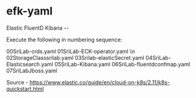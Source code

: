 # efk-yaml
Elastic FluentD Kibana -- 

Execute the following in numbering sequence:

00SriLab-crds.yaml
01SriLab-ECK-operator.yaml \n
02StorageClasssrilab.yaml
03Srilab-elasticSecret.yaml
04SriLab-Elasticsearch.yaml
05SriLab-Kibana.yaml
06SriLab-fluentdconfmap.yaml
07SriLabJboss.yaml

Source - https://www.elastic.co/guide/en/cloud-on-k8s/2.11/k8s-quickstart.html
